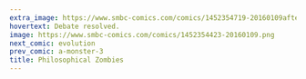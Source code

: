 ```yaml
---
extra_image: https://www.smbc-comics.com/comics/1452354719-20160109after.png
hovertext: Debate resolved.
image: https://www.smbc-comics.com/comics/1452354423-20160109.png
next_comic: evolution
prev_comic: a-monster-3
title: Philosophical Zombies
---
```


